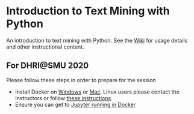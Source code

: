 # Introduction to Text Mining with Python

An introduction to text mining with Python. See the [Wiki](https://github.com/SouthernMethodistUniversity/Text_Mining_Python/wiki) for usage details and other instructional content.

## For DHRI@SMU 2020

Please follow these steps in order to prepare for the session

- Install Docker on [Windows](https://github.com/SouthernMethodistUniversity/Text_Mining_Python/wiki/Installing-Docker-on-Windows) or [Mac](https://github.com/SouthernMethodistUniversity/Text_Mining_Python/wiki/Installing-Docker-on-Mac-OS). Linux users please contact the Instructors or follow [these instructions](https://docs.docker.com/engine/install/ubuntu/).
- Ensure you can get to [Jupyter running in Docker](https://github.com/SouthernMethodistUniversity/Text_Mining_Python/wiki/Setting-up-JupyterLab-in-Docker)
